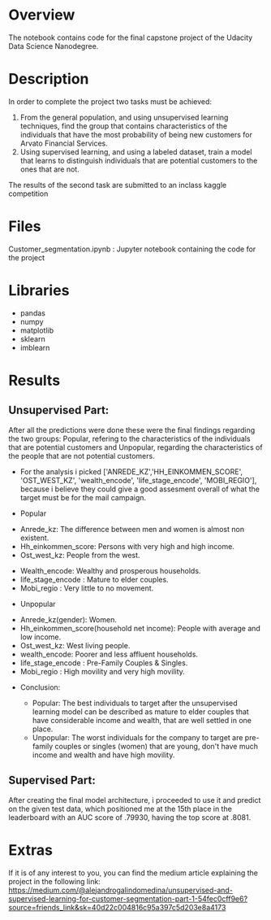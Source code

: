 # Overview
The notebook contains code for the final capstone project of the Udacity Data Science Nanodegree.

# Description
In order to complete the project two tasks must be achieved:
  1. From the general population, and using unsupervised learning techniques, find the group that contains characteristics of the individuals that have the most probability of being new customers for Arvato Financial Services.
  2. Using supervised learning, and using a labeled dataset, train a model that learns to distinguish individuals that are potential customers to the ones that are not.

The results of the second task are submitted to an inclass kaggle competition

# Files
Customer_segmentation.ipynb : Jupyter notebook containing the code for the project

# Libraries

 * pandas
 * numpy
 * matplotlib
 * sklearn
 * imblearn

# Results
## Unsupervised Part:
  After all the predictions were done these were the final findings regarding the two groups: Popular, refering to the characteristics of the individuals that are potential customers and Unpopular, regarding the characteristics of the people that are not potential customers.

  * For the analysis i picked ['ANREDE_KZ','HH_EINKOMMEN_SCORE', 'OST_WEST_KZ', 'wealth_encode', 'life_stage_encode', 'MOBI_REGIO'], because i believe they could give a good assesment overall of what the target must be for the mail campaign.

  * Popular

  + Anrede_kz: The difference between men and women is almost non existent.
  + Hh_einkommen_score: Persons with very high and high income.
  + Ost_west_kz: People from the west.
  - Wealth_encode: Wealthy and prosperous households.
  - life_stage_encode : Mature to elder couples.
  - Mobi_regio : Very little to no movement.

  * Unpopular

  - Anrede_kz(gender): Women.
  - Hh_einkommen_score(household net income): People with average and low income.
  - Ost_west_kz: West living people.
  - wealth_encode: Poorer and less affluent households.
  - life_stage_encode : Pre-Family Couples & Singles.
  - Mobi_regio : High movility and very high movility.

  * Conclusion:

    - Popular: The best individuals to target after the unsupervised learning model can be described as mature to elder couples that have considerable income and wealth, that are well settled in one place.
    - Unpopular: The worst individuals for the company to target are pre-family couples or singles (women) that are young, don't have much income and wealth and have high movility.

## Supervised Part:
  After creating the final model architecture, i proceeded to use it and predict on the given test data, which positioned me at the 15th place in the leaderboard with an AUC score of .79930, having the top score at .8081.

# Extras
If it is of any interest to you, you can find the medium article explaining the project in the following link:
https://medium.com/@alejandrogalindomedina/unsupervised-and-supervised-learning-for-customer-segmentation-part-1-54fec0cff9e6?source=friends_link&sk=40d22c004816c95a397c5d203e8a4173
